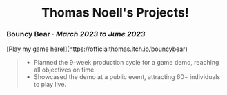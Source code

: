 <h1 align="center">Thomas Noell's Projects!</h1>

<h3><strong>Bouncy Bear</strong> · <em>March 2023 to June 2023</em></h3>
[Play my game here!](https://officialthomas.itch.io/bouncybear)

> - Planned the 9-week production cycle for a game demo, reaching all objectives on time. 
> - Showcased the demo at a public event, attracting 60+ individuals to play live.
